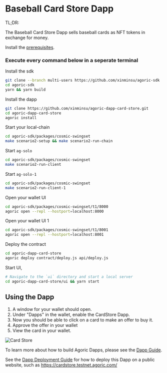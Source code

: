 # Baseball Card Store Dapp

TL;DR:

The Baseball Card Store Dapp sells baseball cards as NFT tokens in
exchange for money.

Install the
[prerequisites](https://agoric.com/documentation/getting-started/before-using-agoric.html).

### Execute every command below in a seperate terminal

Install the sdk
```sh
git clone --branch multi-users https://github.com/xinminsu/agoric-sdk
cd agoric-sdk
yarn && yarn build
```

Install the dapp
```sh
git clone https://github.com/xinminsu/agoric-dapp-card-store.git
cd agoric-dapp-card-store
agoric install
```

Start your local-chain
```sh
cd agoric-sdk/packages/cosmic-swingset
make scenario2-setup && make scenario2-run-chain
```

Start `ag-solo`
```sh
cd agoric-sdk/packages/cosmic-swingset
make scenario2-run-client
```

Start `ag-solo-1`
```sh
cd agoric-sdk/packages/cosmic-swingset
make scenario2-run-client-1
```

Open your wallet UI
```sh
cd agoric-sdk/packages/cosmic-swingset/t1/8000
agoric open --repl --hostport=localhost:8000
```

Open your wallet UI 1
```sh
cd agoric-sdk/packages/cosmic-swingset/t1/8001
agoric open --repl --hostport=localhost:8001
```

Deploy the contract
```sh
cd agoric-dapp-card-store
agoric deploy contract/deploy.js api/deploy.js
```

Start UI, 
```sh
# Navigate to the `ui` directory and start a local server
cd agoric-dapp-card-store/ui && yarn start
```

## Using the Dapp

1. A window for your wallet should open.
4. Under "Dapps" in the wallet, enable the CardStore Dapp.
5. Now you should be able to click on a card to make an offer to buy
   it.
6. Approve the offer in your wallet
7. View the card in your wallet.

![Card Store](./readme-assets/card-store.png)

To learn more about how to build Agoric Dapps, please see the [Dapp Guide](https://agoric.com/documentation/dapps/).

See the [Dapp Deployment Guide](https://github.com/Agoric/agoric-sdk/wiki/Dapp-Deployment-Guide) for how to deploy this Dapp on a public website, such as https://cardstore.testnet.agoric.com/
